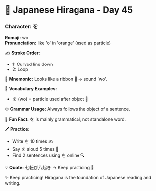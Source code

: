 # 📖 Japanese Hiragana - Day 45

### Character: を  
**Romaji:** wo  
**Pronunciation:** like 'o' in 'orange' (used as particle)  

✍️ **Stroke Order:**  
- 1: Curved line down
- 2: Loop

📝 **Mnemonic:** Looks like a ribbon 🎀 → sound 'wo'.  

📌 **Vocabulary Examples:**  
- を (wo) = particle used after object 🔹

⚙️ **Grammar Usage:** Always follows the object of a sentence.  

🎉 **Fun Fact:** を is mainly grammatical, not standalone word.  

🖊️ **Practice:**  
- Write を 10 times ✍️
- Say を aloud 5 times 🎤
- Find 2 sentences using を online 🔍

💡 **Quote:** 七転び八起き → Keep practicing 💪  

✨ Keep practicing! Hiragana is the foundation of Japanese reading and writing.
